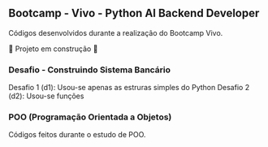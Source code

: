 ## Bootcamp - Vivo - Python AI Backend Developer

Códigos desenvolvidos durante a realização do Bootcamp Vivo.

:construction: Projeto em construção :construction:

### Desafio - Construindo Sistema Bancário

Desafio 1 (d1): Usou-se apenas as estruras simples do Python
Desafio 2 (d2): Usou-se funções

### POO (Programação Orientada a Objetos)

Códigos feitos durante o estudo de POO.

